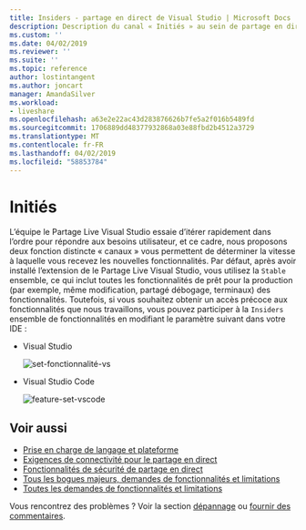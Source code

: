 ```yaml
---
title: Insiders - partage en direct de Visual Studio | Microsoft Docs
description: Description du canal « Initiés » au sein de partage en direct de Visual Studio.
ms.custom: ''
ms.date: 04/02/2019
ms.reviewer: ''
ms.suite: ''
ms.topic: reference
author: lostintangent
ms.author: joncart
manager: AmandaSilver
ms.workload:
- liveshare
ms.openlocfilehash: a63e2e22ac43d283876626b7fe5a2f016b5489fd
ms.sourcegitcommit: 1706889dd48377932868a03e88fbd2b4512a3729
ms.translationtype: MT
ms.contentlocale: fr-FR
ms.lasthandoff: 04/02/2019
ms.locfileid: "58853784"
---
```

<!--
Copyright © Microsoft Corporation
All rights reserved.
Creative Commons Attribution 4.0 License (International): https://creativecommons.org/licenses/by/4.0/legalcode
-->

# <a name="insiders"></a>Initiés

L’équipe le Partage Live Visual Studio essaie d’itérer rapidement dans l’ordre pour répondre aux besoins utilisateur, et ce cadre, nous proposons deux fonction distincte « canaux » vous permettent de déterminer la vitesse à laquelle vous recevez les nouvelles fonctionnalités. Par défaut, après avoir installé l’extension de le Partage Live Visual Studio, vous utilisez la `Stable` ensemble, ce qui inclut toutes les fonctionnalités de prêt pour la production (par exemple, même modification, partagé débogage, terminaux) des fonctionnalités. Toutefois, si vous souhaitez obtenir un accès précoce aux fonctionnalités que nous travaillons, vous pouvez participer à la `Insiders` ensemble de fonctionnalités en modifiant le paramètre suivant dans votre IDE :

* Visual Studio

    ![set-fonctionnalité-vs](../media/feature-set-vs.png)

* Visual Studio Code 

    ![feature-set-vscode](../media/feature-set-vscode.png)

## <a name="see-also"></a>Voir aussi

- [Prise en charge de langage et plateforme](platform-support.md)
- [Exigences de connectivité pour le partage en direct](connectivity.md)
- [Fonctionnalités de sécurité de partage en direct](security.md)
- [Tous les bogues majeurs, demandes de fonctionnalités et limitations](https://aka.ms/vsls-issues)
- [Toutes les demandes de fonctionnalités et limitations](https://aka.ms/vsls-feature-requests)

Vous rencontrez des problèmes ? Voir la section [dépannage](../troubleshooting.md) ou [fournir des commentaires](../support.md).
